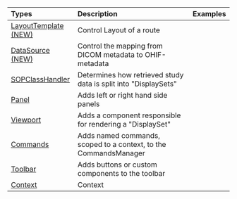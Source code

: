 <table>
  <thead>
    <tr>
      <th align="left" width="30%">
        Types
      </th>
      <th align="left">Description</th>
      <th align="left">Examples</th>
    </tr>
  </thead>
  <tbody>
    <tr>
      <td align="left">
        <a href="./modules/layout-template.md">
          LayoutTemplate (NEW)
        </a>
      </td>
      <td align="left">Control Layout of a route</td>
      <td align="left"></td>
    </tr>
    <tr>
      <td align="left">
        <a href="./modules/data-source.md">
          DataSource (NEW)
        </a>
      </td>
      <td align="left">Control the mapping from DICOM metadata to OHIF-metadata</td>
      <td align="left"></td>
    </tr>
    <tr>
      <td align="left">
        <a href="./modules/sop-class-handler.md">
          SOPClassHandler
        </a>
      </td>
      <td align="left">Determines how retrieved study data is split into "DisplaySets"</td>
      <td align="left"></td>
    </tr>
    <tr>
      <td align="left">
        <a href="./modules/panel.md">
          Panel
        </a>
      </td>
      <td align="left">Adds left or right hand side panels</td>
      <td align="left"></td>
    </tr>
    <tr>
      <td align="left">
        <a href="./modules/viewport.md">
          Viewport
        </a>
      </td>
      <td align="left">Adds a component responsible for rendering a "DisplaySet"</td>
      <td align="left"></td>
    </tr>
    <tr>
      <td align="left">
        <a href="./modules/commands.md">
          Commands
        </a>
      </td>
      <td align="left">Adds named commands, scoped to a context, to the CommandsManager</td>
      <td align="left"></td>
    </tr>
    <tr>
      <td align="left">
        <a href="./modules/toolbar.md">
          Toolbar
        </a>
      </td>
      <td align="left">Adds buttons or custom components to the toolbar</td>
      <td align="left"></td>
    </tr>
    <tr>
      <td align="left">
        <a href="./modules/context.md">
          Context
        </a>
      </td>
      <td align="left">Context</td>
      <td align="left"></td>
    </tr>
  </tbody>
</table>
